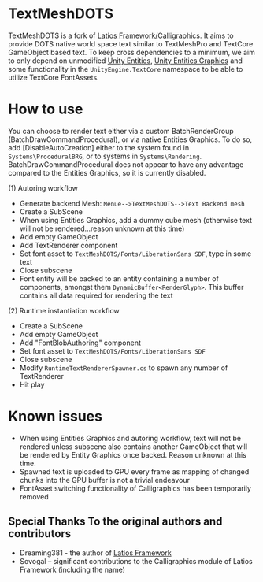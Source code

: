 # TextMeshDOTS

TextMeshDOTS is a fork of [Latios Framework/Calligraphics](https://github.com/Dreaming381/Latios-Framework/tree/master/Calligraphics). 
It aims to provide DOTS native world space text similar to TextMeshPro and TextCore GameObject based text. To keep
cross dependencies to a minimum, we aim to only depend on unmodified [Unity Entities](https://docs.unity3d.com/Packages/com.unity.entities@1.2/manual/index.html),
[Unity Entities Graphics](https://docs.unity3d.com/Packages/com.unity.entities.graphics@1.2/manual/index.html) and some functionality in the `UnityEngine.TextCore` namespace to 
be able to utilize TextCore FontAssets. 

# How to use

You can choose to render text either via a custom BatchRenderGroup (BatchDrawCommandProcedural), or via native Entities Graphics.
To do so, add [DisableAutoCreation] either to the system found in `Systems\ProceduralBRG`, or to systems in `Systems\Rendering`.
BatchDrawCommandProcedural does not appear to have any advantage compared to the Entities Graphics, so it is currently disabled.

(1) Autoring workflow
-	Generate backend Mesh: `Menue-->TextMeshDOTS-->Text Backend mesh`
-   Create a SubScene
-   When using Entities Graphics, add a dummy cube mesh (otherwise text will not be rendered...reason unknown at this time)
-   Add empty GameObject
-   Add TextRenderer component
-   Set font asset to `TextMeshDOTS/Fonts/LiberationSans SDF`, type in some text
-   Close subscene
-	Font entity will be backed to an entity containing a number of components, amongst them  `DynamicBuffer<RenderGlyph>`. This buffer contains all data required for rendering the text

(2) Runtime instantiation workflow
-   Create a SubScene
-   Add empty GameObject
-   Add "FontBlobAuthoring" component
-   Set font asset to `TextMeshDOTS/Fonts/LiberationSans SDF`
-   Close subscene
-   Modify `RuntimeTextRendererSpawner.cs` to spawn any number of TextRenderer
-   Hit play


# Known issues
-   When using Entities Graphics and autoring workflow, text will not be rendered unless subscene also contains another GameObject that will be rendered by Entity Graphics once backed. Reason unknown at this time. 
-   Spawned text is uploaded to GPU every frame as mapping of changed chunks into the GPU buffer is not a trivial endeavour 
-   FontAsset switching functionality of Calligraphics has been temporarily removed

## Special Thanks To the original authors and contributors

-   Dreaming381 -  the author of [Latios Framework](https://github.com/Dreaming381/Latios-Framework)
-   Sovogal – significant contributions to the Calligraphics module of Latios Framework (including the name)

